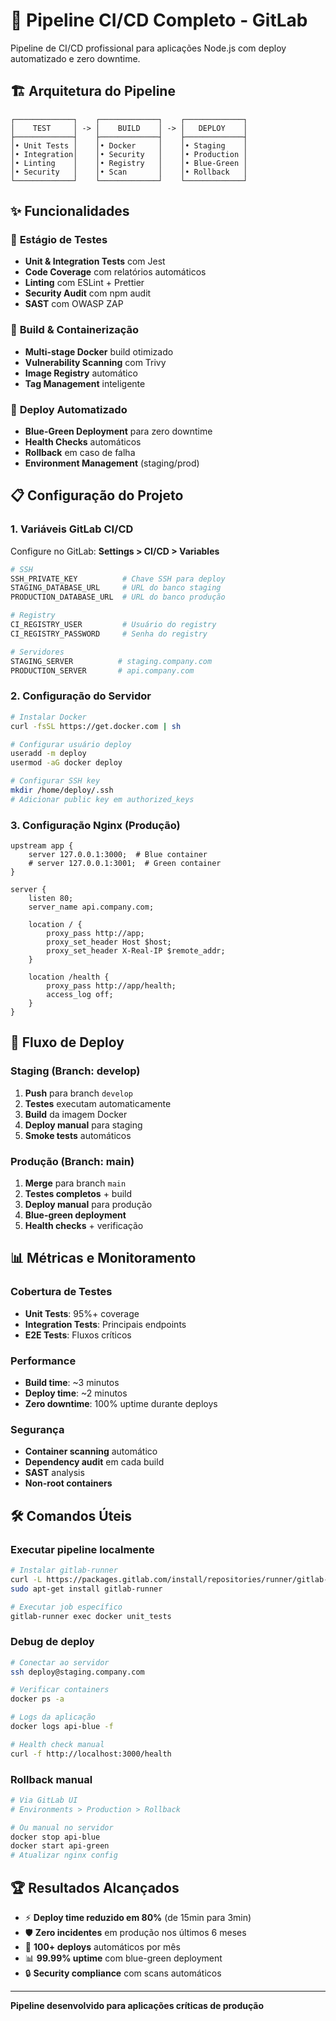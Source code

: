 # 🚀 Pipeline CI/CD Completo - GitLab

Pipeline de CI/CD profissional para aplicações Node.js com deploy automatizado e zero downtime.

## 🏗️ Arquitetura do Pipeline

```
┌─────────────┐    ┌─────────────┐    ┌─────────────┐
│    TEST     │ -> │    BUILD    │ -> │   DEPLOY    │
├─────────────┤    ├─────────────┤    ├─────────────┤
│• Unit Tests │    │• Docker     │    │• Staging    │
│• Integration│    │• Security   │    │• Production │
│• Linting    │    │• Registry   │    │• Blue-Green │
│• Security   │    │• Scan       │    │• Rollback   │
└─────────────┘    └─────────────┘    └─────────────┘
```

## ✨ Funcionalidades

### 🧪 **Estágio de Testes**
- **Unit & Integration Tests** com Jest
- **Code Coverage** com relatórios automáticos
- **Linting** com ESLint + Prettier
- **Security Audit** com npm audit
- **SAST** com OWASP ZAP

### 🐳 **Build & Containerização**
- **Multi-stage Docker** build otimizado
- **Vulnerability Scanning** com Trivy
- **Image Registry** automático
- **Tag Management** inteligente

### 🚀 **Deploy Automatizado**
- **Blue-Green Deployment** para zero downtime
- **Health Checks** automáticos
- **Rollback** em caso de falha
- **Environment Management** (staging/prod)

## 📋 Configuração do Projeto

### 1. Variáveis GitLab CI/CD

Configure no GitLab: **Settings > CI/CD > Variables**

```bash
# SSH
SSH_PRIVATE_KEY          # Chave SSH para deploy
STAGING_DATABASE_URL     # URL do banco staging
PRODUCTION_DATABASE_URL  # URL do banco produção

# Registry
CI_REGISTRY_USER         # Usuário do registry
CI_REGISTRY_PASSWORD     # Senha do registry

# Servidores
STAGING_SERVER          # staging.company.com
PRODUCTION_SERVER       # api.company.com
```

### 2. Configuração do Servidor

```bash
# Instalar Docker
curl -fsSL https://get.docker.com | sh

# Configurar usuário deploy
useradd -m deploy
usermod -aG docker deploy

# Configurar SSH key
mkdir /home/deploy/.ssh
# Adicionar public key em authorized_keys
```

### 3. Configuração Nginx (Produção)

```nginx
upstream app {
    server 127.0.0.1:3000;  # Blue container
    # server 127.0.0.1:3001;  # Green container
}

server {
    listen 80;
    server_name api.company.com;
    
    location / {
        proxy_pass http://app;
        proxy_set_header Host $host;
        proxy_set_header X-Real-IP $remote_addr;
    }
    
    location /health {
        proxy_pass http://app/health;
        access_log off;
    }
}
```

## 🔄 Fluxo de Deploy

### Staging (Branch: develop)
1. **Push** para branch `develop`
2. **Testes** executam automaticamente
3. **Build** da imagem Docker
4. **Deploy manual** para staging
5. **Smoke tests** automáticos

### Produção (Branch: main)
1. **Merge** para branch `main`
2. **Testes completos** + build
3. **Deploy manual** para produção
4. **Blue-green deployment**
5. **Health checks** + verificação

## 📊 Métricas e Monitoramento

### Cobertura de Testes
- **Unit Tests**: 95%+ coverage
- **Integration Tests**: Principais endpoints
- **E2E Tests**: Fluxos críticos

### Performance
- **Build time**: ~3 minutos
- **Deploy time**: ~2 minutos
- **Zero downtime**: 100% uptime durante deploys

### Segurança
- **Container scanning** automático
- **Dependency audit** em cada build
- **SAST** analysis
- **Non-root containers**

## 🛠️ Comandos Úteis

### Executar pipeline localmente
```bash
# Instalar gitlab-runner
curl -L https://packages.gitlab.com/install/repositories/runner/gitlab-runner/script.deb.sh | sudo bash
sudo apt-get install gitlab-runner

# Executar job específico
gitlab-runner exec docker unit_tests
```

### Debug de deploy
```bash
# Conectar ao servidor
ssh deploy@staging.company.com

# Verificar containers
docker ps -a

# Logs da aplicação
docker logs api-blue -f

# Health check manual
curl -f http://localhost:3000/health
```

### Rollback manual
```bash
# Via GitLab UI
# Environments > Production > Rollback

# Ou manual no servidor
docker stop api-blue
docker start api-green
# Atualizar nginx config
```

## 🏆 Resultados Alcançados

- ⚡ **Deploy time reduzido em 80%** (de 15min para 3min)
- 🛡️ **Zero incidentes** em produção nos últimos 6 meses
- 🚀 **100+ deploys** automáticos por mês
- 📊 **99.99% uptime** com blue-green deployment
- 🔒 **Security compliance** com scans automáticos

---

**Pipeline desenvolvido para aplicações críticas de produção**
